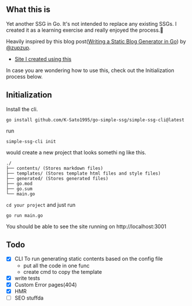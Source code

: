 ## What this is

Yet another SSG in Go. It's not intended to replace any existing SSGs. I created it as a learning exercise and really enjoyed the process.🤗

Heavily inspired by this blog post([Writing a Static Blog Generator in Go](https://www.zupzup.org/static-blog-generator-go/index.html)) by [@zupzup](https://github.com/zupzup).

- [Site I created using this](https://go-simple-ssg.vercel.app/)

In case you are wondering how to use this, check out the Initialization process below.

## Initialization

Install the cli.

```
go install github.com/K-Sato1995/go-simple-ssg/simple-ssg-cli@latest
```

run 

```
simple-ssg-cli init
```

would create a new project that looks somethi ng like this.

```
./
├── contents/ (Stores markdown files)
├── templates/ (Stores template html files and style files)
├── generated/ (Stores generated files)
├── go.mod
├── go.sum
└── main.go
```

`cd your project` and just run 

```
go run main.go
```

You should be able to see the site running on http://localhost:3001 

## Todo

- [x] CLI To run generating static contents based on the config file
  - put all the code in one func
  - create cmd to copy the template
- [x] write tests
- [x] Custom Error pages(404)
- [x] HMR
- [ ] SEO stuffda
